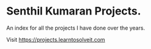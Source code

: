 # Senthil Kumaran Projects.

An index for all the projects I have done over the years.


Visit https://projects.learntosolveit.com